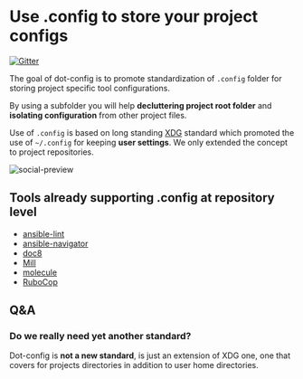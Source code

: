 # Use .config to store your project configs

[![Gitter](https://badges.gitter.im/dot-config/community.svg)](https://gitter.im/dot-config/community?utm_source=badge&utm_medium=badge&utm_campaign=pr-badge)

The goal of dot-config is to promote standardization of `.config` folder
for storing project specific tool configurations.

By using a subfolder you will help **decluttering project root folder**
and **isolating configuration** from other project files.

Use of `.config` is based on long standing [XDG](https://specifications.freedesktop.org/basedir-spec/basedir-spec-latest.html)
standard which promoted the use of `~/.config` for keeping **user settings**.
We only extended the concept to project repositories.

![social-preview](https://repository-images.githubusercontent.com/449231631/31bc5be9-e2e4-409b-9b0e-f7bce50dfd7a)

## Tools already supporting .config at repository level

- [ansible-lint](https://github.com/ansible/ansible-lint)
- [ansible-navigator](https://github.com/ansible/ansible-navigator)
- [doc8](https://github.com/PyCQA/doc8)
- [Mill](https://github.com/com-lihaoyi/mill)
- [molecule](https://github.com/ansible-community/molecule)
- [RuboCop](https://github.com/rubocop/rubocop)

## Q&A

### Do we really need yet another standard?

Dot-config is **not a new standard**, is just an extension of XDG one, one
that covers for projects directories in addition to user home directories.
